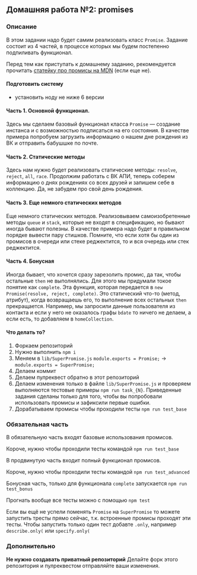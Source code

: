 ## Домашняя работа №2: promises
### Описание
В этом задании надо будет самим реализовать класс `Promise`. Задание состоит из 4 частей, в процессе которых мы будем постепенно подпиливать функционал.

Перед тем как приступать к домашнему заданию, рекомендуется прочитать [статейку про промисы на MDN](https://developer.mozilla.org/en/docs/Web/JavaScript/Reference/Global_Objects/Promise) (если еще не).

#### Подготовить систему
- установить ноду не ниже 6 версии

#### Часть 1. Основной функционал.
Здесь мы сделаем базовый функционал класса `Promise` — создание инстанса и с возможностью подписаться на его состояния.
В качестве примера попробуем загрузить информацию о нашем дне рождения из ВК и отправить бабушшке по почте.

#### Часть 2. Статические методы
Здесь нам нужно будет реализовать статические методы: `resolve`, `reject`, `all`, `race`.
Продолжим работать с ВК АПИ, теперь соберем информацию о днях рождениях со всех друзей и запишем себе в коллекцию. Да, не забудем про свой день рождения.

#### Часть 3. Еще немного статических методов
Еще немного статических методов. Реализовываем самоизобретенные методы `queue` и `stack`, которые не входят в спецификацию, но бывают иногда бывают полезны.
В качестве примера надо будет в правильном порядке вывести пару стишков. Помните, что если хотя бы один из промисов в
очереди или стеке реджектится, то и вся очередь или стек реджектится.

#### Часть 4. Бонусная
Иногда бывает, что хочется сразу зарезолить промис, да так, чтобы остальные ``then`` не выполнялись. 
Для этого мы придумали токое понятие как ``complete``. Эта функция, которая передается в ``new Promise(resolve, reject, complete)``.
Это статический что-то (метод, атрибут), когда возвращаешь его, то выполнение всех остальных ``then`` прекращается.
Например, мы запросили данные пользователя из контакта и если у него не оказалось графы ``bdate`` то ничего не делаем, а если
есть, то добавляем в ``homeCollection``.

#### Что делать то?

1. Форкаем репозиторий
1. Нужно выполнить ``npm i``
1. Меняем в `lib/SuperPromise.js` `module.exports = Promise;` -> `module.exports = SuperPromise;`
1. Делаем коммит
1. Делаем пулреквест обратно в этот репозиторий
1. Делаем изменения только в файле `lib/SuperPromise.js` и проверяем выполняются тестовые примеры `npm run task_{N}`.
Приведенные задания сделаны только для того, чтобы вы попробовали использовать промисы и зафиксили первые ошибки. 
1. Дорабатываем промисы чтобы проходили тесты `npm run test_base`

### Обязательная часть
В обязательную часть входят базовые использования промисов.

Короче, нужно чтобы проходили тесты командой ``npm run test_base``

В продвинутую часть входит полный функционал промисов.

Короче, нужно чтобы проходили тесты командой ``npm run test_advanced``

Бонусная часть, только для функционала ``complete`` запускается ``npm run test_bonus``

Прогнать вообще все тесты можно с помощью ``npm test``
 
Если вы ещё не успели поменять ``Promise`` на ``SuperPromise`` то можете запустить тресты прямо сейчас, т.к. встроенные промисы проходят эти тесты.
Чтобы запустить только один тест добавте ``.only``, например ``describe.only(`` или ``specify.only(``

### Дополнительно
**Не нужно создавать приватный репозиторий** Делайте форк этого репозитория и пулреквестом отправляйте ваши изменения.
